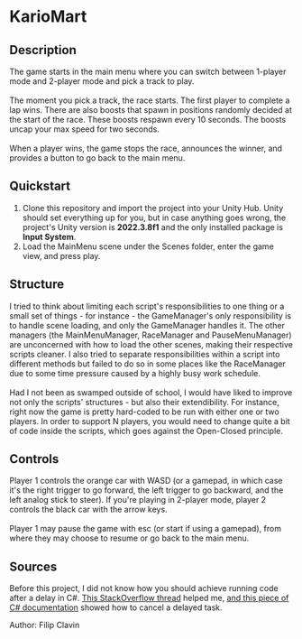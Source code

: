 # KarioMart

## Description
The game starts in the main menu where you can switch between 1-player mode and 2-player mode and pick a track to play.<br><br>
The moment you pick a track, the race starts. The first player to complete a lap wins. There are also boosts that spawn in positions randomly decided at the start of the race. These boosts respawn every 10 seconds. The boosts uncap your max speed for two seconds.<br><br>
When a player wins, the game stops the race, announces the winner, and provides a button to go back to the main menu.

## Quickstart
1. Clone this repository and import the project into your Unity Hub. Unity should set everything up for you, but in case anything goes wrong, the project's Unity version is **2022.3.8f1** and the only installed package is **Input System**.<br>
2. Load the MainMenu scene under the Scenes folder, enter the game view, and press play.

## Structure
I tried to think about limiting each script's responsibilities to one thing or a small set of things - for instance - the GameManager's only responsibility is to handle scene loading, and only the GameManager handles it. The other managers (the MainMenuManager, RaceManager and PauseMenuManager) are unconcerned with how to load the other scenes, making their respective scripts cleaner. I also tried to separate responsibilities within a script into different methods but failed to do so in some places like the RaceManager due to some time pressure caused by a highly busy work schedule.<br><br>
Had I not been as swamped outside of school, I would have liked to improve not only the scripts' structures - but also their extendibility. For instance, right now the game is pretty hard-coded to be run with either one or two players. In order to support N players, you would need to change quite a bit of code inside the scripts, which goes against the Open-Closed principle.

## Controls
Player 1 controls the orange car with WASD \(or a gamepad, in which case it's the right trigger to go forward, the left trigger to go backward, and the left analog stick to steer\). If you're playing in 2-player mode, player 2 controls the black car with the arrow keys.<br><br>
Player 1 may pause the game with esc \(or start if using a gamepad\), from where they may choose to resume or go back to the main menu.

## Sources
Before this project, I did not know how you should achieve running code after a delay in C#. [This StackOverflow thread](https://stackoverflow.com/questions/545533/delayed-function-calls) helped me, [and this piece of C# documentation](https://stackoverflow.com/questions/22872589/how-to-cancel-await-task-delay](https://stackoverflow.com/questions/22872589/how-to-cancel-await-task-delay)https://stackoverflow.com/questions/22872589/how-to-cancel-await-task-delay) showed how to cancel a delayed task.

Author: Filip Clavin
